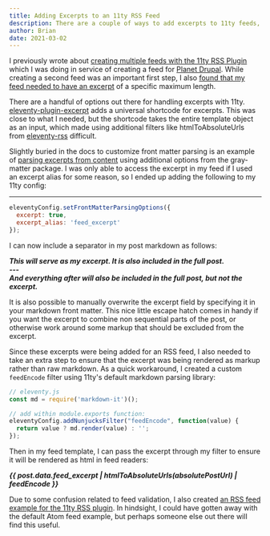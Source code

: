 ```yaml
---
title: Adding Excerpts to an 11ty RSS Feed
description: There are a couple of ways to add excerpts to 11ty feeds, here is a look at the approach I ended up using for this site.
author: Brian
date: 2021-03-02
---
```


I previously wrote about [creating multiple feeds with the 11ty RSS Plugin](/til/2021/creating-multiple-feeds-with-the-11ty-rss-plugin/) which I was doing in service of creating a feed for [Planet Drupal](https://www.drupal.org/planet). While creating a second feed was an important first step, I also [found that my feed needed to have an excerpt](https://www.drupal.org/project/content/issues/3199462) of a specific maximum length.

There are a handful of options out there for handling excerpts with 11ty. [eleventy-plugin-excerpt](https://www.npmjs.com/package/eleventy-plugin-excerpt) adds a universal shortcode for excerpts. This was close to what I needed, but the shortcode takes the entire template object as an input, which made using additional filters like htmlToAbsoluteUrls from [eleventy-rss](https://www.11ty.dev/docs/plugins/rss/) difficult.

Slightly buried in the docs to customize front matter parsing is an example of [parsing excerpts from content](https://www.11ty.dev/docs/data-frontmatter-customize/#example-parse-excerpts-from-content) using additional options from the gray-matter package. I was only able to access the excerpt in my feed if I used an excerpt alias for some reason, so I ended up adding the following to my 11ty config:

---

```js
eleventyConfig.setFrontMatterParsingOptions({
  excerpt: true,
  excerpt_alias: 'feed_excerpt'
});
```

I can now include a separator in my post markdown as follows:

***This will serve as my excerpt. It is also included in the full post.<br />
\-\-\-<br />
And everything after will also be included in the full post, but not the excerpt.***

It is also possible to manually overwrite the excerpt field by specifying it in your markdown front matter. This nice little escape hatch comes in handy if you want the excerpt to combine non sequential parts of the post, or otherwise work around some markup that should be excluded from the excerpt.

Since these excerpts were being added for an RSS feed, I also needed to take an extra step to ensure that the excerpt was being rendered as markup rather than raw markdown. As a quick workaround, I created a custom `feedEncode` filter using 11ty's default markdown parsing library:

```js
// eleventy.js
const md = require('markdown-it')();

// add within module.exports function:
eleventyConfig.addNunjucksFilter("feedEncode", function(value) {
  return value ? md.render(value) : '';
});
```

Then in my feed template, I can pass the excerpt through my filter to ensure it will be rendered as html in feed readers:

***<description>\{\{ post.data.feed_excerpt | htmlToAbsoluteUrls(absolutePostUrl) | feedEncode \}\}</description>***

Due to some confusion related to feed validation, I also created [an RSS feed example for the 11ty RSS plugin](https://github.com/11ty/eleventy-plugin-rss/pull/24). In hindsight, I could have gotten away with the default Atom feed example, but perhaps someone else out there will find this useful.
